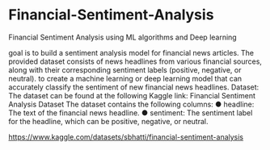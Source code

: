 # Financial-Sentiment-Analysis
Financial Sentiment Analysis using ML algorithms and Deep learning

goal is to build a sentiment analysis model for financial news articles. The provided dataset consists of news headlines from various financial sources, along with their corresponding sentiment labels (positive, negative, or neutral). to create a machine learning or deep learning model that can accurately classify the sentiment of new financial news headlines.
Dataset: The dataset can be found at the following Kaggle link: Financial Sentiment Analysis Dataset
The dataset contains the following columns:
● headline: The text of the financial news headline.
● sentiment: The sentiment label for the headline, which can be positive, negative, or
neutral.


https://www.kaggle.com/datasets/sbhatti/financial-sentiment-analysis

